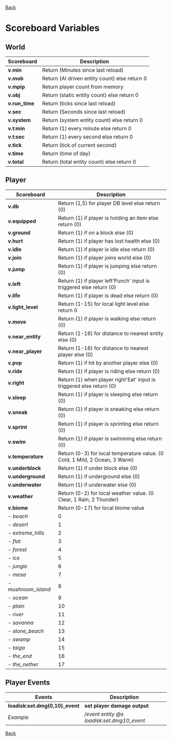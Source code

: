 [Back](https://github.com/Voxel-Lab-Studios/Loadisk/blob/main/documentation/01_main.md)
# Scoreboard Variables  
## World
| Scoreboard | Description|
|--|--|
| **v.min** | Return (Minutes since last reload) |
| **v.mob** | Return (AI driven entity count) else return 0 |
| **v.mpip** | Return player count from memory |
| **v.obj** | Return (static entity count) else return 0 |
| **v.run_time** | Return (ticks since last reload) |
| **v.sec** | Return (Seconds since last reload) |
| **v.system** | Return (system entity count) else return 0 |
| **v.t:min** | Return (1) every minute else return 0 |
| **v.t:sec** | Return (1) every second else return 0 |
| **v.tick** | Return (tick of current second) |
| **v.time** | Return (time of day) |
| **v.total** | Return (total entity count) else return 0 |

## Player
| Scoreboard | Description|
|--|--|
| **v.db** | Return (1,5) for player DB level else return (0) |
| **v.equipped** | Return (1) if player is holding an item else return (0)|
| **v.ground** | Return (1) if on a block else (0) |
| **v.hurt** | Return (1) if player has lost health else (0) |
| **v.idle** | Return (1) if player is idle else return (0) |
| **v.join** | Return (1) if player joins world else (0) |
| **v.jump** | Return (1) if player is jumping else return (0) |
| **v.left** | Return (1) if player left'Punch' input is triggered else return (0) |
| **v.life** | Return (1) if player is dead else return (0) |
| **v.light_level** | Return (1-15) for local light level else return 0  |
| **v.move** | Return (1) if player is walking else return (0) |
| **v.near_entity** | Return (1-16) for distance to nearest entity else (0) |
| **v.near_player** | Return (1-16) for distance to nearest player else (0) |
| **v.pvp** | Return (1) if hit by another player else (0) |
| **v.ride** | Return (1) if player is riding else return (0) |
| **v.right** | Return (1) when player right'Eat' input is triggered else return (0) |
| **v.sleep** | Return (1) if player is sleeping else return (0) |
| **v.sneak** | Return (1) if player is sneaking else return (0) |
| **v.sprint** | Return (1) if player is sprinting else return (0) |
| **v.swim** | Return (1) if player is swimming else return (0) |
| **v.temperature** | Return (0-3) for local temperature value. (0 Cold, 1 Mild, 2 Ocean, 3 Warm) |
| **v.underblock** | Return (1) if under block else (0) |
| **v.underground** | Return (1) if underground else (0) |
| **v.underwater** | Return (1) if underwater else (0) |
| **v.weather** | Return (0-2) for local weather value. (0 Clear, 1 Rain, 2 Thunder) |
| **v.biome** | Return (0-17) for local biome value |
| - *beach*            | 0  |             	
| - *desert*           | 1  |	
| - *extreme_hills*    | 2  |	
| - *flat*	           | 3  |
| - *forest*	         | 4  |
| - *ice*	             | 5  |
| - *jungle*	         | 6  |
| - *mesa*	           | 7  |
| - *mushroom_island*  | 8  |	
| - *ocean*	           | 9  |
| - *plain*	           | 10 |
| - *river*	           | 11 |
| - *savanna*	         | 12 |
| - *stone_beach*	     | 13 |
| - *swamp*	           | 14 |
| - *taiga*	           | 15 |
| - *the_end*	         | 16 |
| - *the_nether*       | 17 |


## Player Events
| Events | Description|
|--|--|
| **loadisk:set.dmg(0,10)_event** | **set player damage output** |
| *Example* | */event entity @s loadisk:set.dmg10_event* |

[Back](https://github.com/Voxel-Lab-Studios/Loadisk/blob/main/documentation/01_main.md)